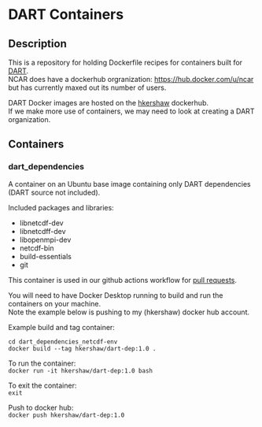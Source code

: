 # DART Containers

## Description
This is a repository for holding Dockerfile recipes for containers built for [DART](https://github.com/NCAR/DART).  
NCAR does have a dockerhub orgranization: https://hub.docker.com/u/ncar but has currently maxed out its number of users.  

DART Docker images are hosted on the [hkershaw](https://hub.docker.com/repositories/hkershaw) dockerhub.  
If we make more use of containers, we may need to look at creating a DART organization.

## Containers
### dart_dependencies
A container on an Ubuntu base image containing only DART dependencies (DART source not included).

Included packages and libraries:
- libnetcdf-dev
- libnetcdff-dev
- libopenmpi-dev
- netcdf-bin
- build-essentials
- git 

This container is used in our github actions workflow for [pull requests](
https://github.com/NCAR/DART/blob/e17959db1a917418e192b2c2a6c093dcefb5bdb5/.github/workflows/action_on_pull_request.yml#L15).

You will need to have Docker Desktop running to build and run the containers on your machine.    
Note the example below is pushing to my (hkershaw) docker hub account.

Example build and tag container:

`cd dart_dependencies_netcdf-env`  
`docker build --tag hkershaw/dart-dep:1.0 .`   

To run the container:    
`docker run -it hkershaw/dart-dep:1.0 bash`  

To exit the container:    
`exit`  

Push to docker hub:    
`docker push hkershaw/dart-dep:1.0`  

